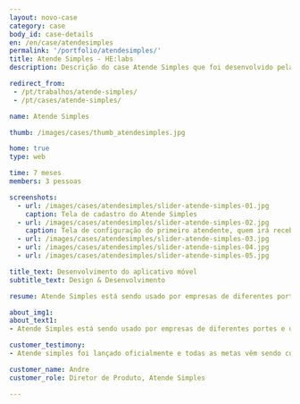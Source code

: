 ```yaml
---
layout: novo-case
category: case
body_id: case-details
en: /en/case/atendesimples
permalink: '/portfolio/atendesimples/'
title: Atende Simples - HE:labs
description: Descrição do case Atende Simples que foi desenvolvido pela HE:labs.

redirect_from:
 - /pt/trabalhos/atende-simples/
 - /pt/cases/atende-simples/

name: Atende Simples

thumb: /images/cases/thumb_atendesimples.jpg

home: true
type: web

time: 7 meses
members: 3 pessoas

screenshots:
  - url: /images/cases/atendesimples/slider-atende-simples-01.jpg
    caption: Tela de cadastro do Atende Simples
  - url: /images/cases/atendesimples/slider-atende-simples-02.jpg
    caption: Tela de configuração do primeiro atendente, quem irá receber a chamada
  - url: /images/cases/atendesimples/slider-atende-simples-03.jpg
  - url: /images/cases/atendesimples/slider-atende-simples-04.jpg
  - url: /images/cases/atendesimples/slider-atende-simples-05.jpg

title_text: Desenvolvimento do aplicativo móvel
subtitle_text: Design & Desenvolvimento

resume: Atende Simples está sendo usado por empresas de diferentes portes e de todas as áreas de atuação

about_img1:
about_text1:
- Atende Simples está sendo usado por empresas de diferentes portes e de todas as áreas de atuação. Possui recursos sofisticados como gravação de chamadas, controle de horário de funcionamento do atendimento, bloqueio de chamadas, relatórios... tudo com muita simplicidade!

customer_testimony:
- Atende simples foi lançado oficialmente e todas as metas vêm sendo cumpridas. Novas oportunidades foram identificadas para ajudar os clientes a melhorar ainda mais seus negócios e, além disso, ajustes e melhorias são semanalmente lançados.

customer_name: Andre
customer_role: Diretor de Produto, Atende Simples

---
```


